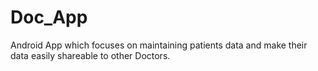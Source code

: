 # Doc_App
Android App which focuses on maintaining patients data and make their data easily shareable to other Doctors. 
